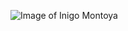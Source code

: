 ![Image of Inigo Montoya](https://static.wikia.nocookie.net/princessbride/images/7/70/Inigo_Montoya.png)
